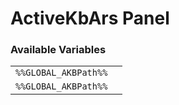 # ActiveKbArs Panel

### Available Variables
|||
|---|---|
| `%%GLOBAL_AKBPath%%` |
| `%%GLOBAL_AKBPath%%` |

